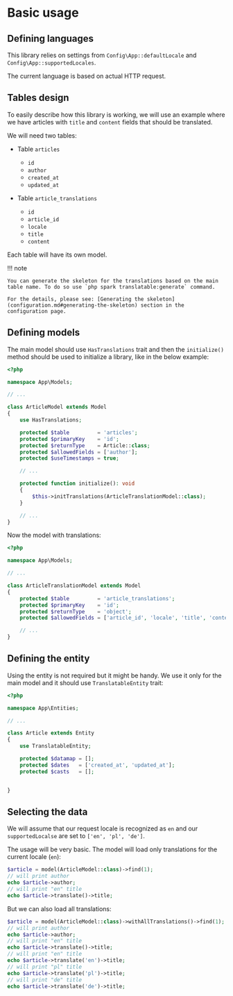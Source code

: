 # Basic usage

## Defining languages

This library relies on settings from `Config\App::defaultLocale` and `Config\App::supportedLocales`.

The current language is based on actual HTTP request.

## Tables design

To easily describe how this library is working, we will use an example where we have articles with `title` and `content` fields that should be translated.

We will need two tables:

- Table `articles`
    - `id`
    - `author`
    - `created_at`
    - `updated_at`

- Table `article_translations`
    - `id`
    - `article_id`
    - `locale`
    - `title`
    - `content`

Each table will have its own model.

!!! note

    You can generate the skeleton for the translations based on the main table name. To do so use `php spark translatable:generate` command.

    For the details, please see: [Generating the skeleton](configuration.md#generating-the-skeleton) section in the configuration page.

## Defining models

The main model should use `HasTranslations` trait and then the `initialize()` method should be used to initialize a library, like in the below example:

```php
<?php

namespace App\Models;

// ...

class ArticleModel extends Model
{
    use HasTranslations;

    protected $table         = 'articles';
    protected $primaryKey    = 'id';
    protected $returnType    = Article::class;
    protected $allowedFields = ['author'];
    protected $useTimestamps = true;

    // ...

    protected function initialize(): void
    {
        $this->initTranslations(ArticleTranslationModel::class);
    }

    // ...
}
```

Now the model with translations:

```php
<?php

namespace App\Models;

// ...

class ArticleTranslationModel extends Model
{
    protected $table         = 'article_translations';
    protected $primaryKey    = 'id';
    protected $returnType    = 'object';
    protected $allowedFields = ['article_id', 'locale', 'title', 'content'];

    // ...
}
```

## Defining the entity

Using the entity is not required but it might be handy. We use it only for the main model and it should use `TranslatableEntity` trait:

```php
<?php

namespace App\Entities;

// ...

class Article extends Entity
{
    use TranslatableEntity;

    protected $datamap = [];
    protected $dates   = ['created_at', 'updated_at'];
    protected $casts   = [];


}

```

## Selecting the data

We will assume that our request locale is recognized as `en` and our `supportedLocalse` are set to `['en', 'pl', 'de']`.

The usage will be very basic. The model will load only translations for the current locale (`en`):

```php
$article = model(ArticleModel::class)->find(1);
// will print author
echo $article->author;
// will print "en" title
echo $article->translate()->title;
```

But we can also load all translations:
```php
$article = model(ArticleModel::class)->withAllTranslations()->find(1);
// will print author
echo $article->author;
// will print "en" title
echo $article->translate()->title;
// will print "en" title
echo $article->translate('en')->title;
// will print "pl" title
echo $article->translate('pl')->title;
// will print "de" title
echo $article->translate('de')->title;
```
